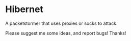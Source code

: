 # Hibernet
A packetstormer that uses proxies or socks to attack.

Please suggest me some ideas, and report bugs!
Thanks!
